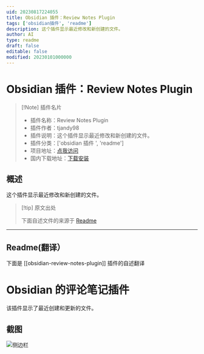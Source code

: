 ```yaml
---
uid: 20230817224055
title: Obsidian 插件：Review Notes Plugin
tags: ['obsidian插件', 'readme']
description: 这个插件显示最近修改和新创建的文件。
author: AI
type: readme
draft: false
editable: false
modified: 20230101000000
---
```


# Obsidian 插件：Review Notes Plugin

> [!Note] 插件名片
> - 插件名称：Review Notes Plugin
> - 插件作者：tjandy98
> - 插件说明：这个插件显示最近修改和新创建的文件。
> - 插件分类：['obsidian 插件 ', 'readme']
> - 项目地址：[点我访问](https://github.com/tjandy98/obsidian-review-notes-plugin)
> - 国内下载地址：[下载安装](https://pkmer.cn/products/plugin/pluginMarket/?obsidian-review-notes-plugin)

## 概述

这个插件显示最近修改和新创建的文件。

> [!tip] 原文出处
>
>下面自述文件的来源于 [Readme](https://ghproxy.net/https://raw.githubusercontent.com/tjandy98/obsidian-review-notes-plugin/master/README.md)

---

## Readme(翻译）

下面是 [[obsidian-review-notes-plugin]] 插件的自述翻译

# Obsidian 的评论笔记插件

该插件显示了最近创建和更新的文件。

## 截图

![侧边栏](demo.png)
